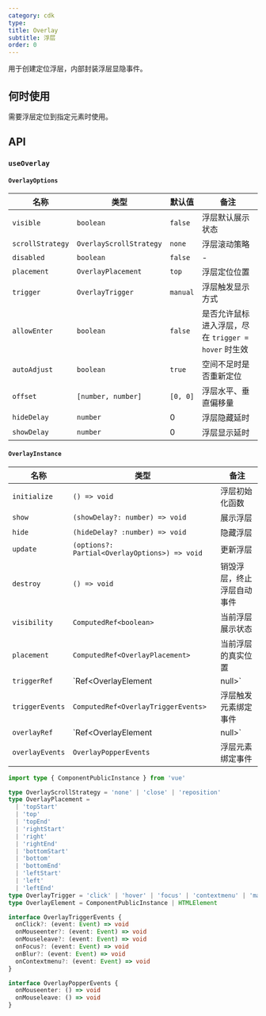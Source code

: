 ```yaml
---
category: cdk
type: 
title: Overlay
subtitle: 浮层
order: 0
---
```


用于创建定位浮层，内部封装浮层显隐事件。

## 何时使用

需要浮层定位到指定元素时使用。

## API

### `useOverlay`

#### `OverlayOptions`

| 名称             | 类型                    | 默认值   | 备注                                                |
| ---------------- | ----------------------- | -------- | --------------------------------------------------- |
| `visible`        | `boolean`               | `false`  | 浮层默认展示状态                                    |
| `scrollStrategy` | `OverlayScrollStrategy` | `none`   | 浮层滚动策略                                        |
| `disabled`       | `boolean`               | `false`  | -                                                   |
| `placement`      | `OverlayPlacement`      | `top`    | 浮层定位位置                                        |
| `trigger`        | `OverlayTrigger`        | `manual` | 浮层触发显示方式                                    |
| `allowEnter`     | `boolean`               | `false`  | 是否允许鼠标进入浮层，尽在 `trigger = hover` 时生效 |
| `autoAdjust`     | `boolean`               | `true`   | 空间不足时是否重新定位                              |
| `offset`         | `[number, number]`      | `[0, 0]` | 浮层水平、垂直偏移量                                |
| `hideDelay`      | `number`                | 0        | 浮层隐藏延时                                        |
| `showDelay`      | `number`                | 0        | 浮层显示延时

#### `OverlayInstance`

| 名称            | 类型                                          | 备注                       |
| --------------- | --------------------------------------------- | -------------------------- |
| `initialize`    | `() => void`                                  | 浮层初始化函数             |
| `show`          | `(showDelay?: number) => void`                | 展示浮层                   |
| `hide`          | `(hideDelay? :number) => void`                | 隐藏浮层                   |
| `update`        | `(options?: Partial<OverlayOptions>) => void` | 更新浮层                   |
| `destroy`       | `() => void`                                  | 销毁浮层，终止浮层自动事件 |
| `visibility`    | `ComputedRef<boolean>`                        | 当前浮层展示状态           |
| `placement`     | `ComputedRef<OverlayPlacement>`               | 当前浮层的真实位置         |
| `triggerRef`    | `Ref<OverlayElement | null>`                  | 浮层触发元素               |
| `triggerEvents` | `ComputedRef<OverlayTriggerEvents>`           | 浮层触发元素绑定事件       |
| `overlayRef`    | `Ref<OverlayElement | null>`                  | 浮层元素                   |
| `overlayEvents` | `OverlayPopperEvents`                         | 浮层元素绑定事件           |

```typescript
import type { ComponentPublicInstance } from 'vue'

type OverlayScrollStrategy = 'none' | 'close' | 'reposition'
type OverlayPlacement =
  | 'topStart'
  | 'top'
  | 'topEnd'
  | 'rightStart'
  | 'right'
  | 'rightEnd'
  | 'bottomStart'
  | 'bottom'
  | 'bottomEnd'
  | 'leftStart'
  | 'left'
  | 'leftEnd'
type OverlayTrigger = 'click' | 'hover' | 'focus' | 'contextmenu' | 'manual'
type OverlayElement = ComponentPublicInstance | HTMLElement

interface OverlayTriggerEvents {
  onClick?: (event: Event) => void
  onMouseenter?: (event: Event) => void
  onMouseleave?: (event: Event) => void
  onFocus?: (event: Event) => void
  onBlur?: (event: Event) => void
  onContextmenu?: (event: Event) => void
}

interface OverlayPopperEvents {
  onMouseenter: () => void
  onMouseleave: () => void
}
```
